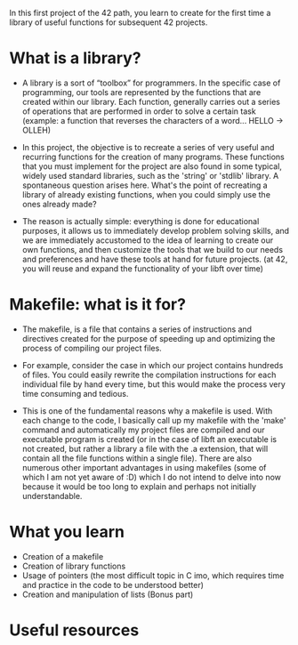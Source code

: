 In this first project of the 42 path, you learn to create for the first time a library of useful functions for subsequent 42 projects.

<h1>What is a library?</h1>

- A library is a sort of “toolbox” for programmers. In the specific case of programming, our tools are represented by the functions that are created within our library. Each function, generally carries out a series of operations that are performed in order to solve a certain task (example: a function that reverses the characters of a word... HELLO -> OLLEH)

- In this project, the objective is to recreate a series of very useful and recurring functions for the creation of many programs. These functions that you must implement for the project are also found in some typical, widely used standard libraries, such as the 'string' or 'stdlib' library. A spontaneous question arises here. What's the point of recreating a library of already existing functions, when you could simply use the ones already made?

- The reason is actually simple: everything is done for educational purposes, it allows us to immediately develop problem solving skills, and we are immediately accustomed to the idea of learning to create our own functions, and then customize the tools that we build to our needs and preferences and have these tools at hand for future projects. (at 42, you will reuse and expand the functionality of your libft over time)

<h1>Makefile: what is it for?</h1>

- The makefile, is a file that contains a series of instructions and directives created for the purpose of speeding up and optimizing the process of compiling our project files.

- For example, consider the case in which our project contains hundreds of files. You could easily rewrite the compilation instructions for each individual file by hand every time, but this would make the process very time consuming and tedious.

- This is one of the fundamental reasons why a makefile is used. With each change to the code, I basically call up my makefile with the 'make' command and automatically my project files are compiled and our executable program is created (or in the case of libft an executable is not created, but rather a library a file with the .a extension, that will contain all the file functions within a single file). There are also numerous other important advantages in using makefiles (some of which I am not yet aware of :D) which I do not intend to delve into now because it would be too long to explain and perhaps not initially understandable.


<h1>What you learn</h1>

- Creation of a makefile
- Creation of library functions
- Usage of pointers (the most difficult topic in C imo, which requires time and practice in the code to be understood better)
- Creation and manipulation of lists (Bonus part)

<h1>Useful resources</h1>

<a href="https://www.youtube.com/watch?v=NtfbWkxJTHw"></a>
